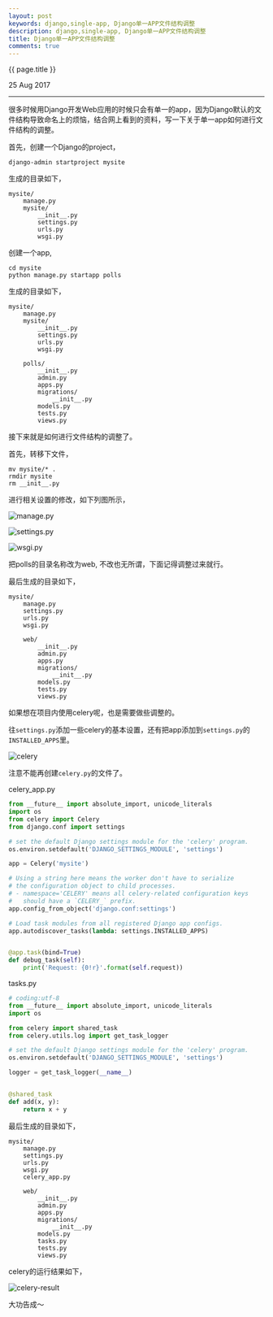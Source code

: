 ```yaml
---
layout: post
keywords: django,single-app, Django单一APP文件结构调整
description: django,single-app, Django单一APP文件结构调整
title: Django单一APP文件结构调整
comments: true
---
```


{{ page.title }}
<p class="meta">25 Aug 2017</p>
<hr>

很多时候用Django开发Web应用的时候只会有单一的app，因为Django默认的文件结构导致命名上的烦恼，结合网上看到的资料，写一下关于单一app如何进行文件结构的调整。

首先，创建一个Django的project，

```
django-admin startproject mysite
```

生成的目录如下，

```
mysite/
    manage.py
    mysite/
        __init__.py
        settings.py
        urls.py
        wsgi.py
```

创建一个app,

```
cd mysite
python manage.py startapp polls
```

生成的目录如下，

```
mysite/
    manage.py
    mysite/
        __init__.py
        settings.py
        urls.py
        wsgi.py

    polls/
        __init__.py
        admin.py
        apps.py
        migrations/
            __init__.py
        models.py
        tests.py
        views.py
```

接下来就是如何进行文件结构的调整了。

首先，转移下文件，

```
mv mysite/* .
rmdir mysite
rm __init__.py
```

进行相关设置的修改，如下列图所示，

![manage.py](/assets/img/2017-08-25/manage.png)

![settings.py](/assets/img/2017-08-25/settings.png)

![wsgi.py](/assets/img/2017-08-25/wsgi.png)

把polls的目录名称改为web, 不改也无所谓，下面记得调整过来就行。

最后生成的目录如下，

```
mysite/
    manage.py
    settings.py
    urls.py
    wsgi.py
 
    web/
        __init__.py
        admin.py
        apps.py
        migrations/
            __init__.py
        models.py
        tests.py
        views.py
```

如果想在项目内使用celery呢，也是需要做些调整的。

往```settings.py```添加一些celery的基本设置，还有把app添加到```settings.py```的```INSTALLED_APPS```里。

![celery](/assets/img/2017-08-25/celery.png)

注意不能再创建```celery.py```的文件了。

celery_app.py

```python
from __future__ import absolute_import, unicode_literals
import os
from celery import Celery
from django.conf import settings

# set the default Django settings module for the 'celery' program.
os.environ.setdefault('DJANGO_SETTINGS_MODULE', 'settings')

app = Celery('mysite')

# Using a string here means the worker don't have to serialize
# the configuration object to child processes.
# - namespace='CELERY' means all celery-related configuration keys
#   should have a `CELERY_` prefix.
app.config_from_object('django.conf:settings')

# Load task modules from all registered Django app configs.
app.autodiscover_tasks(lambda: settings.INSTALLED_APPS)


@app.task(bind=True)
def debug_task(self):
    print('Request: {0!r}'.format(self.request))
```

tasks.py

```python
# coding:utf-8
from __future__ import absolute_import, unicode_literals
import os

from celery import shared_task
from celery.utils.log import get_task_logger

# set the default Django settings module for the 'celery' program.
os.environ.setdefault('DJANGO_SETTINGS_MODULE', 'settings')

logger = get_task_logger(__name__)


@shared_task
def add(x, y):
    return x + y
```

最后生成的目录如下，

```
mysite/
    manage.py
    settings.py
    urls.py
    wsgi.py
    celery_app.py
 
    web/
        __init__.py
        admin.py
        apps.py
        migrations/
            __init__.py
        models.py
        tasks.py
        tests.py
        views.py
```

celery的运行结果如下，

![celery-result](/assets/img/2017-08-25/celery-result.png)

大功告成～



